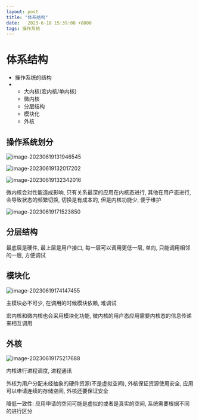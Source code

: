 ```yaml
---
layout: post
title: "体系结构" 
date:   2023-6-18 15:39:08 +0800
tags: 操作系统
---
```


# 体系结构

+   操作系统的结构
+   +   大内核(宏内核/单内核)
    +   微内核
    +   分层结构
    +   模块化
    +   外核

## 操作系统划分

![image-20230619131946545](https://picture-01-1316374204.cos.ap-beijing.myqcloud.com/image/202408242258773.png)

![image-20230619132017202](https://picture-01-1316374204.cos.ap-beijing.myqcloud.com/image/202408242258775.png)

![image-20230619132342016](https://picture-01-1316374204.cos.ap-beijing.myqcloud.com/image/202408242258776.png)

微内核会对性能造成影响, 只有关系最深的应用在内核态进行, 其他在用户态进行, 会导致状态的频繁切换, 切换是有成本的, 但是内核功能少, 便于维护

![image-20230619171523850](https://picture-01-1316374204.cos.ap-beijing.myqcloud.com/image/202408242258777.png)

## 分层结构

最底层是硬件, 最上层是用户接口, 每一层可以调用更低一层, 单向, 只能调用相邻的一层, 方便调试

## 模块化

![image-20230619174147455](https://picture-01-1316374204.cos.ap-beijing.myqcloud.com/image/202408242258778.png)

主模块必不可少, 在调用的时候模块依赖, 难调试

宏内核和微内核也会采用模块化功能, 微内核的用户态应用需要内核态的信息传递来相互调用

## 外核

![image-20230619175217688](https://picture-01-1316374204.cos.ap-beijing.myqcloud.com/image/202408242258779.png)

内核进行进程调度, 进程通讯

外核为用户分配未经抽象的硬件资源(不是虚拟空间), 外核保证资源使用安全, 应用可以申请连续的存储空间, 外核还要保证安全

降低一致性: 应用申请的空间可能是虚拟的或者是真实的空间, 系统需要根据不同的进行区分




















